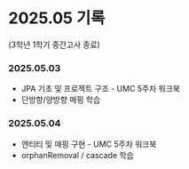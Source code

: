 # 2025.05 기록</br>

(3학년 1학기 중간고사 종료)
### 2025.05.03
* JPA 기초 및 프로젝트 구조 - UMC 5주차 워크북
* 단방향/양방향 매핑 학습

### 2025.05.04
* 엔티티 및 매핑 구현  - UMC 5주차 워크북
* orphanRemoval / cascade 학습
